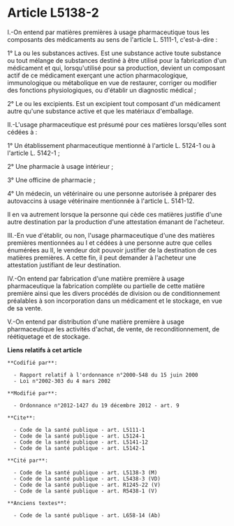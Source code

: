 # Article L5138-2

I.-On entend par matières premières à usage pharmaceutique tous les composants des médicaments au sens de l'article L.
5111-1, c'est-à-dire : 

1° La ou les substances actives. Est une substance active toute substance ou tout mélange de substances destiné à être
utilisé pour la fabrication d'un médicament et qui, lorsqu'utilisé pour sa production, devient un composant actif de ce
médicament exerçant une action pharmacologique, immunologique ou métabolique en vue de restaurer, corriger ou modifier des
fonctions physiologiques, ou d'établir un diagnostic médical ; 

2° Le ou les excipients. Est un excipient tout composant d'un médicament autre qu'une substance active et que les matériaux
d'emballage. 

II.-L'usage pharmaceutique est présumé pour ces matières lorsqu'elles sont cédées à : 

1° Un établissement pharmaceutique mentionné à l'article L. 5124-1 ou à l'article L. 5142-1 ; 

2° Une pharmacie à usage intérieur ; 

3° Une officine de pharmacie ; 

4° Un médecin, un vétérinaire ou une personne autorisée à préparer des autovaccins à usage vétérinaire mentionnée à l'article
L. 5141-12. 

Il en va autrement lorsque la personne qui cède ces matières justifie d'une autre destination par la production d'une
attestation émanant de l'acheteur. 

III.-En vue d'établir, ou non, l'usage pharmaceutique d'une des matières premières mentionnées au I et cédées à une personne
autre que celles énumérées au II, le vendeur doit pouvoir justifier de la destination de ces matières premières. A cette fin,
il peut demander à l'acheteur une attestation justifiant de leur destination. 

IV.-On entend par fabrication d'une matière première à usage pharmaceutique la fabrication complète ou partielle de cette
matière première ainsi que les divers procédés de division ou de conditionnement préalables à son incorporation dans un
médicament et le stockage, en vue de sa vente. 

V.-On entend par distribution d'une matière première à usage pharmaceutique les activités d'achat, de vente, de
reconditionnement, de réétiquetage et de stockage.

**Liens relatifs à cet article**

	**Codifié par**:

	  - Rapport relatif à l'ordonnance n°2000-548 du 15 juin 2000
	  - Loi n°2002-303 du 4 mars 2002

	**Modifié par**:

	  - Ordonnance n°2012-1427 du 19 décembre 2012 - art. 9

	**Cite**:

	  - Code de la santé publique - art. L5111-1
	  - Code de la santé publique - art. L5124-1
	  - Code de la santé publique - art. L5141-12
	  - Code de la santé publique - art. L5142-1

	**Cité par**:

	  - Code de la santé publique - art. L5138-3 (M)
	  - Code de la santé publique - art. L5438-3 (VD)
	  - Code de la santé publique - art. R1245-22 (V)
	  - Code de la santé publique - art. R5438-1 (V)

	**Anciens textes**:

	  - Code de la santé publique - art. L658-14 (Ab)
